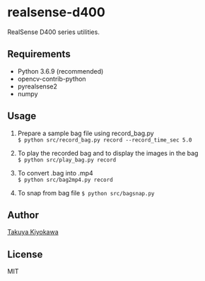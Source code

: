 # realsense-d400

RealSense D400 series utilities.

## Requirements

- Python 3.6.9 (recommended)
- opencv-contrib-python
- pyrealsense2
- numpy

## Usage

1. Prepare a sample bag file using record_bag.py  
`$ python src/record_bag.py record --record_time_sec 5.0`

2. To play the recorded bag and to display the images in the bag  
`$ python src/play_bag.py record`

3. To convert .bag into .mp4  
`$ python src/bag2mp4.py record`

4. To snap from bag file
`$ python src/bagsnap.py`

## Author

[Takuya Kiyokawa](https://takuya-ki.github.io/)

## License

MIT
